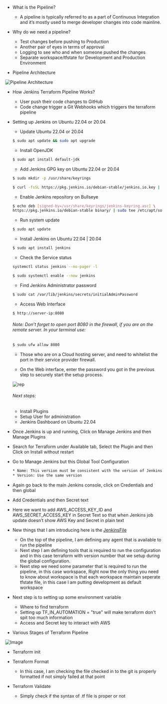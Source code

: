 * What is the Pipeline?

    * A pipeline is typically referred to as a part of Continuous Integration and it’s mostly used to merge developer changes into code mainline.

* Why do we need a pipeline?

    * Test changes before pushing to Production
    * Another pair of eyes in terms of approval
    * Logging to see who and when someone pushed the changes
    * Separate workspace/tfstate for Development and Production Environment

* Pipeline Architecture

![Pipeline Architecture](https://miro.medium.com/max/1400/1*i8mcxAZfcSkZ_88CGAA6pw.jpeg)

* How Jenkins Terraform Pipeline Works?

    * User push their code changes to GitHub
    * Code change trigger a Git Webhooks which triggers the terraform pipeline

* Setting up Jenkins on Ubuntu 22.04 or 20.04

    * Update Ubuntu 22.04 or 20.04

    ```sh
    $ sudo apt update && sudo apt upgrade
    ```

    * Install OpenJDK

    ```sh
    $ sudo apt install default-jdk
    ```

    * Add Jenkins GPG key on Ubuntu 22.04 or 20.04

    ```sh
    $ sudo mkdir -p /usr/share/keyrings
    ```

    ```sh
    $ curl -fsSL https://pkg.jenkins.io/debian-stable/jenkins.io.key | sudo tee /usr/share/keyrings/jenkins-keyring.asc > /dev/null
    ```

    * Enable Jenkins repository on Bullseye

    ```sh
    $ echo deb [signed-by=/usr/share/keyrings/jenkins-keyring.asc] \
    https://pkg.jenkins.io/debian-stable binary/ | sudo tee /etc/apt/sources.list.d/jenkins.list > /dev/null
    ```

    * Run system update

    ```sh
    $ sudo apt update
    ```

    * Install Jenkins on Ubuntu 22.04 | 20.04

    ```sh
    $ sudo apt install jenkins
    ```

    * Check the Service status

    ```sh
    systemctl status jenkins --no-pager -l
    ```

    ```sh
    $ sudo systemctl enable --now jenkins
    ```

    * Find Jenkins Administrator password

    ```sh
    $ sudo cat /var/lib/jenkins/secrets/initialAdminPassword
    ```
    * Access Web Interface

    ```sh
    $ http://server-ip:8080
    ```

    ###### Note: Don’t forget to open port 8080 in the firewall, if you are on the remote server. In your terminal use:

    ```sh
    $ sudo ufw allow 8080
    ```

    * Those who are on a Cloud hosting server, and need to whitelist the port in their service provider firewall.

    * On the Web interface, enter the password you got in the previous step to securely start the setup process.

    ![rep](https://www.how2shout.com/linux/wp-content/uploads/2022/06/Access-Web-Interface-Jenkins.png)

    ###### Next steps:
    
    * Install Plugins
    * Setup User for administration
    * Jenkins Dashboard on Ubuntu 22.04

* Once Jenkins is up and running, Click on Manage Jenkins and then Manage Plugins

* Search for Terraform under Available tab, Select the Plugin and then Click on Install without restart

* Go to Manage Jenkins but this Global Tool Configuration
    ```sh
    * Name: This version must be consistent with the version of Jenkins we are going to refer in the Jenkins file
    * Version: Use the same version
    ```
* Again go back to the main Jenkins console, click on Credentials and then global

* Add Credentials and then Secret text

* Here we want to add AWS_ACCESS_KEY_ID and AWS_SECRET_ACCESS_KEY in Secret Text so that when Jenkins job update doesn’t show AWS Key and Secret in plain text

* New things that I am introducing here is the [JenkinsFile]()

    * On the top of the pipeline, I am defining any agent that is available to run the pipeline
    * Next step I am defining tools that is required to run the configuration and in this case terraform with version number that we setup during the global configuration.
    * Next step we need some parameter that is required to run the pipeline, in this case workspace, Right now the only thing you need to know about workspace is that each workspace maintain seperate tfstate file, in this case I am putting development as default workspace

* Next step is to setting up some environment variable

    * Where to find terraform
    * Setting up TF_IN_AUTOMATION = "true" will make terraform don't spit too much information
    * Access and Secret key to interact with AWS

* Various Stages of Terraform Pipeline

![Image](https://miro.medium.com/max/1400/1*c4O8hLyR7HZG0kpdqt2E7Q.png)

* Terraform init

* Terraform Format

    * In this case, I am checking the file checked in to the git is properly formatted if not simply failed at that point

* Terraform Validate

    * Simply check if the syntax of .tf file is proper or not

